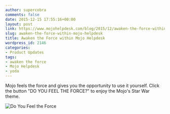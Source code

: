```yaml
---
author: supercobra
comments: false
date: 2015-12-15 17:55:16+00:00
layout: post
link: https://www.mojohelpdesk.com/blog/2015/12/awaken-the-force-within-mojo-helpdesk/
slug: awaken-the-force-within-mojo-helpdesk
title: Awaken the Force within Mojo Helpdesk
wordpress_id: 2146
categories:
- Product Updates
tags:
- awaken the force
- Mojo Helpdesk
- yoda
---
```


Mojo feels the force and gives you the opportunity to use it yourself. Click the button "DO YOU FEEL THE FORCE?" to enjoy the Mojo's Star War theme.

![Do You Feel the Force](http://www.mojohelpdesk.com/blog/wordpress/wp-content/uploads/2015/12/Screen-Shot-2015-12-15-at-2.37.43-PM.png)

